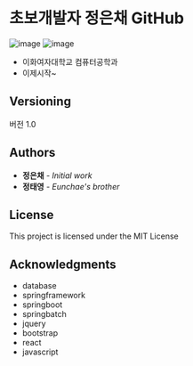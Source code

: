 # 초보개발자 정은채 GitHub 
![image](https://user-images.githubusercontent.com/103551807/163096470-2ff35d13-cc85-4945-bfa8-c45858592c9f.png)
![image](https://user-images.githubusercontent.com/103551807/163308653-fa712a68-ff15-44c0-a73e-963843ba76c9.png)

* 이화여자대학교 컴퓨터공학과
* 이제시작~

## Versioning
버전 1.0

## Authors
* **정은채** - *Initial work* 
* **정태영** - *Eunchae's brother*

## License

This project is licensed under the MIT License 

## Acknowledgments

* database 
* springframework
* springboot
* springbatch
* jquery
* bootstrap
* react
* javascript
